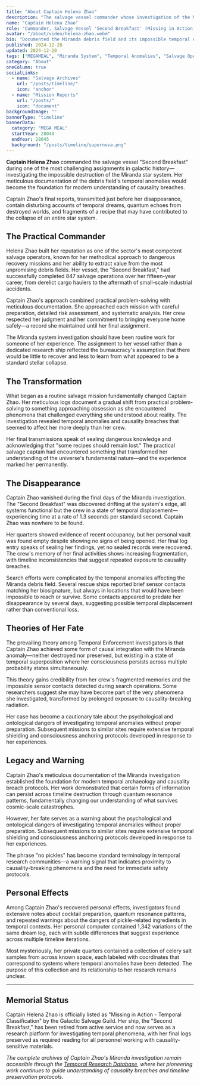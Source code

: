 ```yaml
---
title: "About Captain Helena Zhao"
description: "The salvage vessel commander whose investigation of the Miranda system's destruction led to disturbing discoveries about temporal anomalies and causality breaches."
name: "Captain Helena Zhao"
role: "Commander, Salvage Vessel 'Second Breakfast' (Missing in Action)"
avatar: "/about/video/helena-zhao.webm"
bio: "Documented the Miranda debris field and its impossible temporal echoes before vanishing during her final mission"
published: 2024-12-20
updated: 2024-12-20
tags: ["MEGAMEAL", "Miranda System", "Temporal Anomalies", "Salvage Operations", "Missing Personnel"]
category: "About"
oneColumn: true
socialLinks:
  - name: "Salvage Archives"
    url: "/posts/timeline/"
    icon: "anchor"
  - name: "Mission Reports"
    url: "/posts/"
    icon: "document"
backgroundImage: ""
bannerType: "timeline"
bannerData:
  category: "MEGA MEAL"
  startYear: 28040
  endYear: 28045
  background: "/posts/timeline/supernova.png"
---
```


<div className="flex flex-col md:flex-row gap-6 mb-8">
  <div className="md:w-2/3">
    <p className="text-lg text-gray-700 dark:text-neutral-300 mb-4">
      <strong>Captain Helena Zhao</strong> commanded the salvage vessel "Second Breakfast" during one of the most challenging assignments in galactic history—investigating the impossible destruction of the Miranda star system. Her meticulous documentation of the debris field's temporal anomalies would become the foundation for modern understanding of causality breaches.
    </p>
    <p className="text-lg text-gray-700 dark:text-neutral-300 mb-4 italic">
      Captain Zhao's final reports, transmitted just before her disappearance, contain disturbing accounts of temporal dreams, quantum echoes from destroyed worlds, and fragments of a recipe that may have contributed to the collapse of an entire star system.
    </p>
  </div>
</div>

## The Practical Commander

Helena Zhao built her reputation as one of the sector's most competent salvage operators, known for her methodical approach to dangerous recovery missions and her ability to extract value from the most unpromising debris fields. Her vessel, the "Second Breakfast," had successfully completed 847 salvage operations over her fifteen-year career, from derelict cargo haulers to the aftermath of small-scale industrial accidents.

Captain Zhao's approach combined practical problem-solving with meticulous documentation. She approached each mission with careful preparation, detailed risk assessment, and systematic analysis. Her crew respected her judgment and her commitment to bringing everyone home safely—a record she maintained until her final assignment.

The Miranda system investigation should have been routine work for someone of her experience. The assignment to her vessel rather than a dedicated research ship reflected the bureaucracy's assumption that there would be little to recover and less to learn from what appeared to be a standard stellar collapse.

## The Transformation

What began as a routine salvage mission fundamentally changed Captain Zhao. Her meticulous logs document a gradual shift from practical problem-solving to something approaching obsession as she encountered phenomena that challenged everything she understood about reality. The investigation revealed temporal anomalies and causality breaches that seemed to affect her more deeply than her crew.

Her final transmissions speak of sealing dangerous knowledge and acknowledging that "some recipes should remain lost." The practical salvage captain had encountered something that transformed her understanding of the universe's fundamental nature—and the experience marked her permanently.

## The Disappearance

Captain Zhao vanished during the final days of the Miranda investigation. The "Second Breakfast" was discovered drifting at the system's edge, all systems functional but the crew in a state of temporal displacement—experiencing time at a rate of 1.3 seconds per standard second. Captain Zhao was nowhere to be found.

Her quarters showed evidence of recent occupancy, but her personal vault was found empty despite showing no signs of being opened. Her final log entry speaks of sealing her findings, yet no sealed records were recovered. The crew's memory of her final activities shows increasing fragmentation, with timeline inconsistencies that suggest repeated exposure to causality breaches.

Search efforts were complicated by the temporal anomalies affecting the Miranda debris field. Several rescue ships reported brief sensor contacts matching her biosignature, but always in locations that would have been impossible to reach or survive. Some contacts appeared to predate her disappearance by several days, suggesting possible temporal displacement rather than conventional loss.

## Theories of Her Fate

The prevailing theory among Temporal Enforcement investigators is that Captain Zhao achieved some form of causal integration with the Miranda anomaly—neither destroyed nor preserved, but existing in a state of temporal superposition where her consciousness persists across multiple probability states simultaneously.

This theory gains credibility from her crew's fragmented memories and the impossible sensor contacts detected during search operations. Some researchers suggest she may have become part of the very phenomena she investigated, transformed by prolonged exposure to causality-breaking radiation.

Her case has become a cautionary tale about the psychological and ontological dangers of investigating temporal anomalies without proper preparation. Subsequent missions to similar sites require extensive temporal shielding and consciousness anchoring protocols developed in response to her experiences.

## Legacy and Warning

Captain Zhao's meticulous documentation of the Miranda investigation established the foundation for modern temporal archaeology and causality breach protocols. Her work demonstrated that certain forms of information can persist across timeline destruction through quantum resonance patterns, fundamentally changing our understanding of what survives cosmic-scale catastrophes.

However, her fate serves as a warning about the psychological and ontological dangers of investigating temporal anomalies without proper preparation. Subsequent missions to similar sites require extensive temporal shielding and consciousness anchoring protocols developed in response to her experiences.

The phrase "no pickles" has become standard terminology in temporal research communities—a warning signal that indicates proximity to causality-breaking phenomena and the need for immediate safety protocols.

## Personal Effects

Among Captain Zhao's recovered personal effects, investigators found extensive notes about cocktail preparation, quantum resonance patterns, and repeated warnings about the dangers of pickle-related ingredients in temporal contexts. Her personal computer contained 1,342 variations of the same dream log, each with subtle differences that suggest experience across multiple timeline iterations.

Most mysteriously, her private quarters contained a collection of celery salt samples from across known space, each labeled with coordinates that correspond to systems where temporal anomalies have been detected. The purpose of this collection and its relationship to her research remains unclear.

---

## Memorial Status

Captain Helena Zhao is officially listed as "Missing in Action - Temporal Classification" by the Galactic Salvage Guild. Her ship, the "Second Breakfast," has been retired from active service and now serves as a research platform for investigating temporal phenomena, with her final logs preserved as required reading for all personnel working with causality-sensitive materials.

*The complete archives of Captain Zhao's Miranda investigation remain accessible through the [Temporal Research Database](/posts/timeline/), where her pioneering work continues to guide understanding of causality breaches and timeline preservation protocols.*